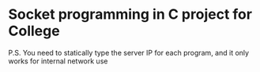 # Socket programming in C project for College
P.S. You need to statically type the server IP for each program, and it only works for internal network use
